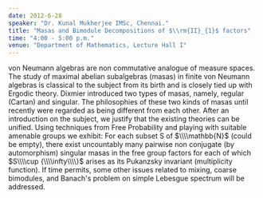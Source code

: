 ```yaml
---
date: 2012-6-28
speaker: "Dr. Kunal Mukherjee IMSc, Chennai."
title: "Masas and Bimodule Decompositions of $\\rm{II}_{1}$ factors"
time: "4:00 - 5:00 p.m." 
venue: "Department of Mathematics, Lecture Hall I"
---
```

von Neumann algebras are non commutative analogue of measure spaces. The study of maximal abelian subalgebras (masas) in finite von Neumann algebras is classical to the subject from its birth and is closely tied up with Ergodic theory. Dixmier introduced two types of masas, namely, regular (Cartan) and singular. The philosophies of these two kinds of masas until recently were regarded as being different from each other. After an introduction on the subject, we justify that the existing theories can be unified. Using techniques from Free Probability and playing with suitable amenable groups we exhibit: For each subset S of $\\\\mathbb{N}$ (could be empty), there exist uncountably many pairwise non conjugate (by automorphism) singular masas in the free group factors for each of which $S\\\\cup {\\\\infty\\\\}$ arises as its Pukanzsky invariant (multiplicity function). If time permits, some other issues related to mixing, coarse bimodules, and Banach's problem on simple Lebesgue spectrum will be addressed.
